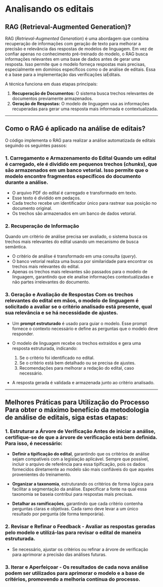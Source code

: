 # Analisando os editais

## RAG (Retrieval-Augmented Generation)?  

RAG (*Retrieval-Augmented Generation*) é uma abordagem que combina recuperação de informações com geração de texto para melhorar a precisão e relevância das respostas de modelos de linguagem. Em vez de confiar apenas no conhecimento pré-treinado do modelo, o RAG busca informações relevantes em uma base de dados antes de gerar uma resposta. Isso permite que o modelo forneça respostas mais precisas, especialmente em domínios específicos como o de análise de editais. Essa é a base para a implementação das verificações iaEditais.

A técnica funciona em duas etapas principais:  

1. **Recuperação de Documentos:** O sistema busca trechos relevantes de documentos previamente armazenados.  
2. **Geração de Respostas:** O modelo de linguagem usa as informações recuperadas para gerar uma resposta mais informada e contextualizada.

---

## Como o RAG é aplicado na análise de editais?  

O código implementa o RAG para realizar a análise automatizada de editais seguindo os seguintes passos:

### 1. **Carregamento e Armazenamento do Edital** Quando um edital é carregado, ele é dividido em pequenos trechos (*chunks*), que são armazenados em um banco vetorial. Isso permite que o modelo encontre fragmentos específicos do documento durante a análise.  

- O arquivo PDF do edital é carregado e transformado em texto.  
- Esse texto é dividido em pedaços.  
- Cada trecho recebe um identificador único para rastrear sua posição no documento original.  
- Os trechos são armazenados em um banco de dados vetorial.  

### 2. **Recuperação de Informação**

Quando um critério de análise precisa ser avaliado, o sistema busca os trechos mais relevantes do edital usando um mecanismo de busca semântica.  

- O critério de análise é transformado em uma consulta (*query*).  
- O banco vetorial realiza uma busca por similaridade para encontrar os trechos mais relevantes do edital.  
- Apenas os trechos mais relevantes são passados para o modelo de linguagem, garantindo que ele analise informações contextualizadas e não partes irrelevantes do documento.  

### 3. **Geração e Avaliação de Respostas** Com os trechos relevantes do edital em mãos, o modelo de linguagem é solicitado a avaliar se o critério analisado está presente, qual sua relevância e se há necessidade de ajustes.

- Um **prompt estruturado** é usado para guiar o modelo. Esse prompt fornece o contexto necessário e define as perguntas que o modelo deve responder.  
- O modelo de linguagem recebe os trechos extraídos e gera uma resposta estruturada, indicando:  
  1. Se o critério foi identificado no edital.  
  2. Se o critério está bem detalhado ou se precisa de ajustes.  
  3. Recomendações para melhorar a redação do edital, caso necessário.  

- A resposta gerada é validada e armazenada junto ao critério analisado.  

---

## **Melhores Práticas para Utilização do Processo** Para obter o máximo benefício da metodologia de análise de editais, siga estas etapas:  

### **1. Estruturar a Árvore de Verificação** Antes de iniciar a análise, certifique-se de que a árvore de verificação está bem definida. Para isso, é necessário:  

- **Definir a tipificação do edital**, garantindo que os critérios de análise sejam compatíveis com a legislação aplicável. Sempre que possível, incluir o arquivo de referência para essa tipificação, pois os dados fornecidos diretamente ao modelo são mais confiáveis do que aqueles provenientes do treinamento.  

- **Organizar a taxonomia**, estruturando os critérios de forma lógica para facilitar a segmentação da análise. Especificar a fonte na qual essa taxonomia se baseia contribui para respostas mais precisas.  

- **Detalhar as ramificações**, garantindo que cada critério contenha perguntas claras e objetivas. Cada ramo deve levar a um único resultado por pergunta (de forma temporária).  

### **2. Revisar e Refinar o Feedback** - Avaliar as respostas geradas pelo modelo e utilizá-las para revisar o edital de maneira estruturada.  
- Se necessário, ajustar os critérios ou refinar a árvore de verificação para aprimorar a precisão das análises futuras.  

### **3. Iterar e Aperfeiçoar** - Os resultados de cada nova análise podem ser utilizados para aprimorar o modelo e a base de critérios, promovendo a melhoria contínua do processo.